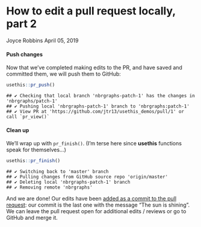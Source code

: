 How to edit a pull request locally, part 2
================
Joyce Robbins
April 05, 2019

#### Push changes

Now that we’ve completed making edits to the PR, and have saved and
committed them, we will push them to
    GitHub:

``` r
usethis::pr_push()
```

    ## ✔ Checking that local branch 'nbrgraphs-patch-1' has the changes in 'nbrgraphs/patch-1'
    ## ✔ Pushing local 'nbrgraphs-patch-1' branch to 'nbrgraphs:patch-1'
    ## ✔ View PR at 'https://github.com/jtr13/usethis_demos/pull/1' or call `pr_view()`

#### Clean up

We’ll wrap up with `pr_finish()`. (I’m terse here since **usethis**
functions speak for themselves…)

``` r
usethis::pr_finish()
```

    ## ✔ Switching back to 'master' branch
    ## ✔ Pulling changes from GitHub source repo 'origin/master'
    ## ✔ Deleting local 'nbrgraphs-patch-1' branch
    ## ✔ Removing remote 'nbrgraphs'

And we are done\! Our edits have been [added as a commit to the pull
request](https://github.com/jtr13/usethis_demos/pull/1): our commit is
the last one with the message “The sun is shining”. We can leave the
pull request open for additional edits / reviews or go to GitHub and
merge it.
